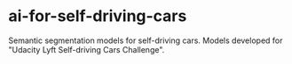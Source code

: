 # ai-for-self-driving-cars
Semantic segmentation models for self-driving cars. Models developed for "Udacity Lyft Self-driving Cars Challenge".
